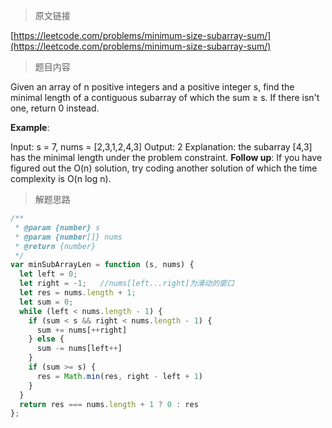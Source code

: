 > 原文链接

[https://leetcode.com/problems/minimum-size-subarray-sum/](https://leetcode.com/problems/minimum-size-subarray-sum/)
> 题目内容

Given an array of n positive integers and a positive integer s, find the minimal length of a contiguous subarray of which the sum ≥ s. If there isn't one, return 0 instead.

**Example**: 

Input: s = 7, nums = [2,3,1,2,4,3]
Output: 2
Explanation: the subarray [4,3] has the minimal length under the problem constraint.
**Follow up**:
If you have figured out the O(n) solution, try coding another solution of which the time complexity is O(n log n). 

> 解题思路

```js
/**
 * @param {number} s
 * @param {number[]} nums
 * @return {number}
 */
var minSubArrayLen = function (s, nums) {
  let left = 0;
  let right = -1;   //nums[left...right]为滑动的窗口
  let res = nums.length + 1;
  let sum = 0;
  while (left < nums.length - 1) {
    if (sum < s && right < nums.length - 1) {
      sum += nums[++right]
    } else {
      sum -= nums[left++]
    }
    if (sum >= s) {
      res = Math.min(res, right - left + 1)
    }
  }
  return res === nums.length + 1 ? 0 : res
};
```